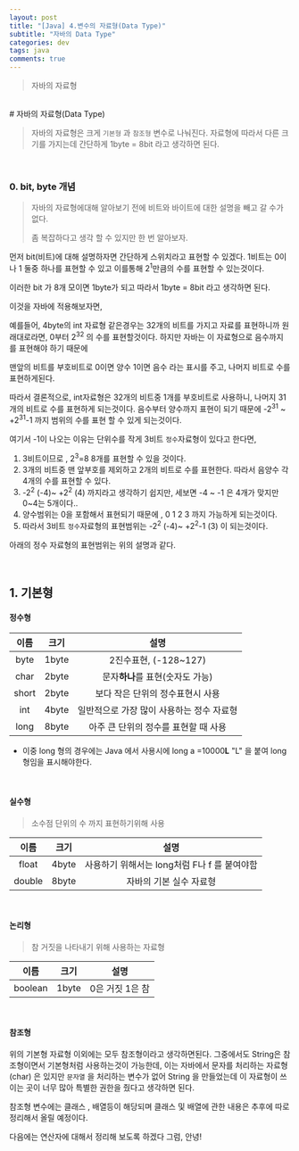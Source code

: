 ```yaml
---
layout: post
title: "[Java] 4.변수의 자료형(Data Type)"
subtitle: "자바의 Data Type"
categories: dev
tags: java
comments: true
---
```

> 자바의 자료형

<br/>
# 자바의 자료형(Data Type)

> 자바의 자료형은 크게 `기본형` 과 `참조형` 변수로 나눠진다.
> 자료형에 따라서 다른 크기를 가지는데 간단하게 1byte = 8bit 라고 생각하면 된다.

<br/>

### 0. bit, byte 개념

> 자바의 자료형에대해 알아보기 전에 비트와 바이트에 대한 설명을 빼고 갈 수가 없다.
>
> 좀 복잡하다고 생각 할 수 있지만 한 번 알아보자.

먼저 bit(비트)에 대해 설명하자면 간단하게 스위치라고 표현할 수 있겠다. 
1비트는 0이나 1 둘중 하나를 표현할 수 있고 이를통해 2<sup>1</sup>만큼의 수를 표현할 수 있는것이다.

이러한 bit 가 8개 모이면 1byte가 되고 따라서 1byte = 8bit 라고 생각하면 된다. 

이것을 자바에 적용해보자면, 

예를들어,  4byte의 int 자료형 같은경우는 32개의 비트를 가지고 자료를 표현하니까
원래대로라면, 0부터 2<sup>32</sup> 의 수를 표현할것이다.  하지만 자바는 이 자료형으로 음수까지를 표현해야 하기 때문에

맨앞의 비트를 부호비트로 0이면 양수 1이면 음수 라는 표시를 주고, 나머지 비트로 수를 표현하게된다.

따라서 결론적으로, int자료형은 32개의 비트중 1개를 부호비트로 사용하니, 나머지 31개의 비트로 수를 표현하게 되는것이다. 음수부터 양수까지 표현이 되기 때문에 -2<sup>31</sup> ~ +2<sup>31</sup>-1 까지 범위의 수를 표현 할 수 있게 되는것이다.

여기서 -1이 나오는 이유는 단위수를 작게 3비트 `정수`자료형이 있다고 한다면, 

1. 3비트이므로 , 2<sup>3</sup>=8   8개를 표현할 수 있을 것이다. 
2. 3개의 비트중 맨 앞부호를 제외하고 2개의 비트로 수를 표현한다. 따라서 음양수 각 4개의 수를 표현할 수 있다.
3.  -2<sup>2</sup> (-4)~ +2<sup>2</sup> (4) 까지라고 생각하기 쉽지만,  세보면 -4 ~ -1 은 4개가 맞지만 0~4는 5개이다..
4. 양수범위는 0을 포함해서 표현되기 때문에 , 0 1 2 3 까지 가능하게 되는것이다.
5. 따라서 3비트 `정수`자료형의 표현범위는  -2<sup>2</sup> (-4)~ +2<sup>2</sup>-1 (3) 이 되는것이다. 

아래의 정수 자료형의 표현범위는 위의 설명과 같다.





<br/>

## 1. 기본형

#### **정수형**


|이름|크기|설명|
|:-:|:-:|:-:|
|byte|1byte|2진수표현, (-128~127)|
|char|2byte|문자**하나**를 표현(숫자도 가능)|
|short|2byte|보다 작은 단위의 정수표현시 사용|
|int|4byte|일반적으로 가장 많이 사용하는 정수 자료형|
|long|8byte|아주 큰 단위의 정수를 표현할 때 사용|

* 이중 long 형의 경우에는 Java 에서 사용시에 long a =10000**L** "L" 을 붙여 long 형임을 표시해야한다.  

    

  <br/>

#### **실수형**

> 소수점 단위의 수 까지 표현하기위해 사용

|이름|크기|설명|
|:-:|:-:|:-:|
|float|4byte| 사용하기 위해서는 long처럼 F나 f 를 붙여야함 |
|double|8byte|자바의 기본 실수 자료형|

<br/>

#### **논리형**

> 참 거짓을 나타내기 위해 사용하는 자료형

|이름|크기|설명|
|:-:|:-:|:-:|
|boolean|1byte| 0은 거짓 1은 참 |

<br/>

#### **참조형**

위의 기본형 자료형 이외에는 모두 참조형이라고 생각하면된다. 그중에서도 String은 참조형이면서 기본형처럼 사용하는것이 가능한데, 이는 자바에서 문자를 처리하는 자료형 (char) 은 있지만 `문자열` 을 처리하는 변수가 없어 String 을 만들었는데 이 자료형이 쓰이는 곳이 너무 많아 특별한 권한을 줬다고 생각하면 된다.

참조형 변수에는 클래스 , 배열등이 해당되며 클래스 및 배열에 관한 내용은 추후에 따로 정리해서 올릴 예정이다.



다음에는 연산자에 대해서 정리해 보도록 하겠다 그럼, 안녕!







